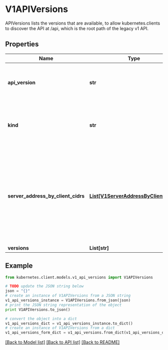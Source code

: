 # V1APIVersions

APIVersions lists the versions that are available, to allow kubernetes.clients to discover the API at /api, which is the root path of the legacy v1 API.

## Properties

Name | Type | Description | Notes
------------ | ------------- | ------------- | -------------
**api_version** | **str** | APIVersion defines the versioned schema of this representation of an object. Servers should convert recognized schemas to the latest internal value, and may reject unrecognized values. More info: https://git.k8s.io/community/contributors/devel/sig-architecture/api-conventions.md#resources | [optional] 
**kind** | **str** | Kind is a string value representing the REST resource this object represents. Servers may infer this from the endpoint the kubernetes.client submits requests to. Cannot be updated. In CamelCase. More info: https://git.k8s.io/community/contributors/devel/sig-architecture/api-conventions.md#types-kinds | [optional] 
**server_address_by_client_cidrs** | [**List[V1ServerAddressByClientCIDR]**](V1ServerAddressByClientCIDR.md) | a map of kubernetes.client CIDR to server address that is serving this group. This is to help kubernetes.clients reach servers in the most network-efficient way possible. Clients can use the appropriate server address as per the CIDR that they match. In case of multiple matches, kubernetes.clients should use the longest matching CIDR. The server returns only those CIDRs that it thinks that the kubernetes.client can match. For example: the master will return an internal IP CIDR only, if the kubernetes.client reaches the server using an internal IP. Server looks at X-Forwarded-For header or X-Real-Ip header or request.RemoteAddr (in that order) to get the kubernetes.client IP. | 
**versions** | **List[str]** | versions are the api versions that are available. | 

## Example

```python
from kubernetes.client.models.v1_api_versions import V1APIVersions

# TODO update the JSON string below
json = "{}"
# create an instance of V1APIVersions from a JSON string
v1_api_versions_instance = V1APIVersions.from_json(json)
# print the JSON string representation of the object
print V1APIVersions.to_json()

# convert the object into a dict
v1_api_versions_dict = v1_api_versions_instance.to_dict()
# create an instance of V1APIVersions from a dict
v1_api_versions_form_dict = v1_api_versions.from_dict(v1_api_versions_dict)
```
[[Back to Model list]](../README.md#documentation-for-models) [[Back to API list]](../README.md#documentation-for-api-endpoints) [[Back to README]](../README.md)


